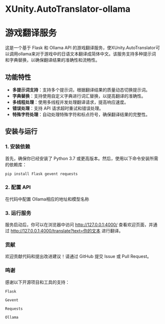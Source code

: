 # XUnity.AutoTranslator-ollama
# 游戏翻译服务

这是一个基于 Flask 和 Ollama API 的游戏翻译服务，使XUnity.AutoTranslator可以调用ollama来对于游戏中的日语文本翻译成简体中文。该服务支持多种提示词和字典替换，以确保翻译结果的准确性和流畅性。

## 功能特性

- **多提示词支持**：支持多个提示词，根据翻译结果的质量动态切换提示词。
- **字典替换**：支持使用自定义字典进行词汇替换，以提高翻译的准确性。
- **多线程处理**：使用多线程并发处理翻译请求，提高响应速度。
- **错误处理**：支持 API 请求超时重试和错误处理。
- **特殊字符处理**：自动处理特殊字符和标点符号，确保翻译结果的完整性。

## 安装与运行

### 1. 安装依赖

首先，确保你已经安装了 Python 3.7 或更高版本。然后，使用以下命令安装所需的依赖库：

```bash
pip install Flask gevent requests
```

### 2. 配置 API

在代码中配置 Ollama相应的地址和模型名称

### 3. 运行服务

服务启动后，你可以在浏览器中访问 http://127.0.0.1:4000/ 查看欢迎页面，并通过 http://127.0.0.1:4000/translate?text=你的文本 进行翻译。

### 贡献
欢迎贡献代码和提出改进建议！请通过 GitHub 提交 Issue 或 Pull Request。

### 鸣谢
感谢以下开源项目和工具的支持：
```
Flask

Gevent

Requests

Ollama
```
